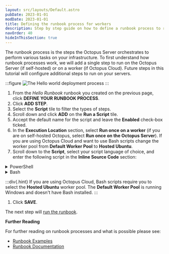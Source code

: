 ```yaml
---
layout: src/layouts/Default.astro
pubDate: 2023-01-01
modDate: 2023-01-01
title: Defining the runbook process for workers
description: Step by step guide on how to define a runbook process to run on Workers in Octopus Deploy.
navOrder: 40
hideInThisSection: true
---
```


The runbook process is the steps the Octopus Server orchestrates to perform various tasks on your infrastructure.  To first understand how runbook processes work, we will add a single step to run on the Octopus Server (if self-hosted) or on a worker (if Octopus Cloud).  Future steps in this tutorial will configure additional steps to run on your servers.

:::figure
![The Hello world deployment process](/docs/getting-started/first-runbook-run/images/runbook-process.png)
:::

1. From the *Hello Runbook* runbook you created on the previous page, click **DEFINE YOUR RUNBOOK PROCESS**.
1. Click **ADD STEP**.
1. Select the **Script** tile to filter the types of steps.
1. Scroll down and click **ADD** on the **Run a Script** tile.
1. Accept the default name for the script and leave the **Enabled** check-box ticked.
1. In the **Execution Location** section, select **Run once on a worker** (if you are on self-hosted Octopus, select **Run once on the Octopus Server**).  If you are using Octopus Cloud and want to use Bash scripts change the worker pool from **Default Worker Pool** to **Hosted Ubuntu**.
1. Scroll down to the **Script**, select your script language of choice, and enter the following script in the **Inline Source Code** section:

<details data-group="getting-started-first-runbook-run-define-the-runbook-process">
<summary>PowerShell</summary>

```powershell
Write-Host "Hello, World!"
```

</details>
<details data-group="getting-started-first-runbook-run-define-the-runbook-process">
<summary>Bash</summary>

```bash
echo "Hello, World!"
```

</details>

:::div{.hint}
If you are using Octopus Cloud, Bash scripts require you to select the **Hosted Ubuntu** worker pool.  The **Default Worker Pool** is running Windows and doesn't have Bash installed.
:::

1. Click **SAVE**.

The next step will [run the runbook](/docs/getting-started/first-runbook-run/running-a-runbook).

**Further Reading**

For further reading on runbook processes and what is possible please see:

- [Runbook Examples](/docs/runbooks/runbook-examples)
- [Runbook Documentation](/docs/runbooks)
